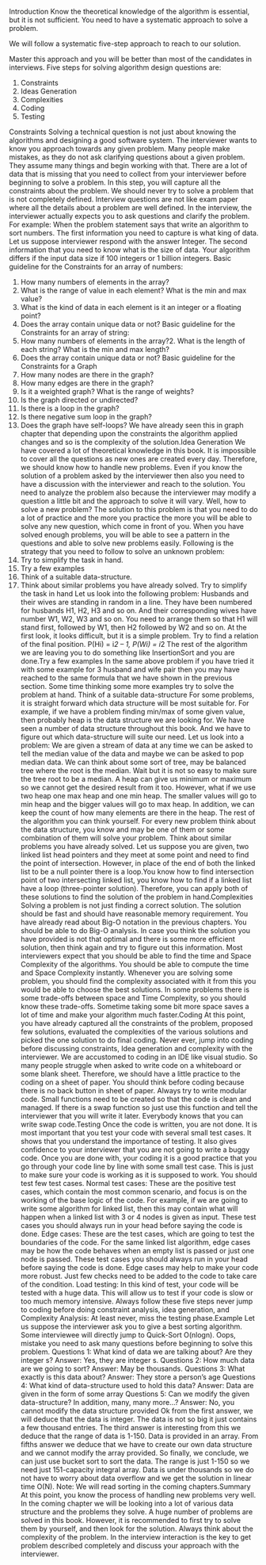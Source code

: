 Introduction
Know the theoretical knowledge of the algorithm is essential, but it is not sufficient. You need to have a systematic approach to solve a problem.

We will follow a systematic five-step approach to reach to our solution.

Master this approach and you will be better than most of the candidates in
interviews.
Five steps for solving algorithm design questions are:
1. Constraints
2. Ideas Generation
3. Complexities
4. Coding
5. Testing

Constraints
Solving a technical question is not just about knowing the algorithms and designing a good software system. The interviewer wants to know you approach towards any given problem. Many people make mistakes, as they do not ask clarifying questions about a given problem. They assume many
things and begin working with that. There are a lot of data that is missing
that you need to collect from your interviewer before beginning to solve a
problem.
In this step, you will capture all the constraints about the problem. We
should never try to solve a problem that is not completely defined.
Interview questions are not like exam paper where all the details about a
problem are well defined. In the interview, the interviewer actually expects
you to ask questions and clarify the problem.
For example: When the problem statement says that write an algorithm to
sort numbers.
The first information you need to capture is what king of data. Let us
suppose interviewer respond with the answer Integer.
The second information that you need to know what is the size of data. Your
algorithm differs if the input data size if 100 integers or 1 billion integers.
Basic guideline for the Constraints for an array of numbers:
1. How many numbers of elements in the array?
2. What is the range of value in each element? What is the min and max
value?
3. What is the kind of data in each element is it an integer or a floating
point?
4. Does the array contain unique data or not?
Basic guideline for the Constraints for an array of string:
1. How many numbers of elements in the array?2. What is the length of each string? What is the min and max length?
3. Does the array contain unique data or not?
Basic guideline for the Constraints for a Graph
1. How many nodes are there in the graph?
2. How many edges are there in the graph?
3. Is it a weighted graph? What is the range of weights?
4. Is the graph directed or undirected?
5. Is there is a loop in the graph?
6. Is there negative sum loop in the graph?
7. Does the graph have self-loops?
We have already seen this in graph chapter that depending upon the
constraints the algorithm applied changes and so is the complexity of the
solution.Idea Generation
We have covered a lot of theoretical knowledge in this book. It is
impossible to cover all the questions as new ones are created every day.
Therefore, we should know how to handle new problems. Even if you know
the solution of a problem asked by the interviewer then also you need to
have a discussion with the interviewer and reach to the solution. You need
to analyze the problem also because the interviewer may modify a question
a little bit and the approach to solve it will vary.
Well, how to solve a new problem? The solution to this problem is that you
need to do a lot of practice and the more you practice the more you will be
able to solve any new question, which come in front of you. When you have
solved enough problems, you will be able to see a pattern in the questions
and able to solve new problems easily.
Following is the strategy that you need to follow to solve an unknown
problem:
1. Try to simplify the task in hand.
2. Try a few examples
3. Think of a suitable data-structure.
4. Think about similar problems you have already solved.
Try to simplify the task in hand
Let us look into the following problem: Husbands and their wives are
standing in random in a line. They have been numbered for husbands H1,
H2, H3 and so on. And their corresponding wives have number W1, W2,
W3 and so on. You need to arrange them so that H1 will stand first,
followed by W1, then H2 followed by W2 and so on.
At the first look, it looks difficult, but it is a simple problem. Try to find a
relation of the final position.
P(Hi) = i*2 – 1, P(Wi) = i*2
The rest of the algorithm we are leaving you to do something like InsertionSort and you are done.Try a few examples
In the same above problem if you have tried it with some example for 3
husband and wife pair then you may have reached to the same formula that
we have shown in the previous section. Some time thinking some more
examples try to solve the problem at hand.
Think of a suitable data-structure
For some problems, it is straight forward which data structure will be most
suitable for. For example, if we have a problem finding min/max of some
given value, then probably heap is the data structure we are looking for. We
have seen a number of data structure throughout this book. And we have to
figure out which data-structure will suite our need.
Let us look into a problem: We are given a stream of data at any time we
can be asked to tell the median value of the data and maybe we can be
asked to pop median data.
We can think about some sort of tree, may be balanced tree where the root
is the median. Wait but it is not so easy to make sure the tree root to be a
median.
A heap can give us minimum or maximum so we cannot get the desired
result from it too. However, what if we use two heap one max heap and one
min heap. The smaller values will go to min heap and the bigger values will
go to max heap. In addition, we can keep the count of how many elements
are there in the heap. The rest of the algorithm you can think yourself.
For every new problem think about the data structure, you know and may
be one of them or some combination of them will solve your problem.
Think about similar problems you have already solved. Let us suppose you
are given, two linked list head pointers and they meet at some point and
need to find the point of intersection. However, in place of the end of both
the linked list to be a null pointer there is a loop.You know how to find intersection point of two intersecting linked list, you
know how to find if a linked list have a loop (three-pointer solution).
Therefore, you can apply both of these solutions to find the solution of the
problem in hand.Complexities
Solving a problem is not just finding a correct solution. The solution should
be fast and should have reasonable memory requirement. You have already
read about Big-O notation in the previous chapters. You should be able to
do Big-O analysis. In case you think the solution you have provided is not
that optimal and there is some more efficient solution, then think again and
try to figure out this information.
Most interviewers expect that you should be able to find the time and Space
Complexity of the algorithms. You should be able to compute the time and
Space Complexity instantly. Whenever you are solving some problem, you
should find the complexity associated with it from this you would be able to
choose the best solutions. In some problems there is some trade-offs
between space and Time Complexity, so you should know these trade-offs.
Sometime taking some bit more space saves a lot of time and make your
algorithm much faster.Coding
At this point, you have already captured all the constraints of the problem,
proposed few solutions, evaluated the complexities of the various solutions
and picked the one solution to do final coding. Never ever, jump into
coding before discussing constraints, Idea generation and complexity with
the interviewer.
We are accustomed to coding in an IDE like visual studio. So many people
struggle when asked to write code on a whiteboard or some blank sheet.
Therefore, we should have a little practice to the coding on a sheet of paper.
You should think before coding because there is no back button in sheet of
paper. Always try to write modular code. Small functions need to be created
so that the code is clean and managed. If there is a swap function so just use
this function and tell the interviewer that you will write it later. Everybody
knows that you can write swap code.Testing
Once the code is written, you are not done. It is most important that you test
your code with several small test cases. It shows that you understand the
importance of testing. It also gives confidence to your interviewer that you
are not going to write a buggy code. Once you are done with, your coding it
is a good practice that you go through your code line by line with some
small test case. This is just to make sure your code is working as it is
supposed to work.
You should test few test cases.
Normal test cases: These are the positive test cases, which contain the most
common scenario, and focus is on the working of the base logic of the code.
For example, if we are going to write some algorithm for linked list, then
this may contain what will happen when a linked list with 3 or 4 nodes is
given as input. These test cases you should always run in your head before
saying the code is done.
Edge cases: These are the test cases, which are going to test the boundaries
of the code. For the same linked list algorithm, edge cases may be how the
code behaves when an empty list is passed or just one node is passed. These
test cases you should always run in your head before saying the code is
done. Edge cases may help to make your code more robust. Just few checks
need to be added to the code to take care of the condition.
Load testing: In this kind of test, your code will be tested with a huge data.
This will allow us to test if your code is slow or too much memory
intensive.
Always follow these five steps never jump to coding before doing
constraint analysis, idea generation, and Complexity Analysis: At least
never, miss the testing phase.Example
Let us suppose the interviewer ask you to give a best sorting algorithm.
Some interviewee will directly jump to Quick-Sort O(nlogn). Oops,
mistake you need to ask many questions before beginning to solve this
problem.
Questions 1: What kind of data we are talking about? Are they integer s?
Answer: Yes, they are integer s.
Questions 2: How much data are we going to sort?
Answer: May be thousands.
Questions 3: What exactly is this data about?
Answer: They store a person’s age
Questions 4: What kind of data-structure used to hold this data?
Answer: Data are given in the form of some array
Questions 5: Can we modify the given data-structure? In addition, many,
many more…?
Answer: No, you cannot modify the data structure provided
Ok from the first answer, we will deduce that the data is integer. The data is
not so big it just contains a few thousand entries. The third answer is
interesting from this we deduce that the range of data is 1-150. Data is
provided in an array. From fifths answer we deduce that we have to create
our own data structure and we cannot modify the array provided. So finally,
we conclude, we can just use bucket sort to sort the data. The range is just
1-150 so we need just 151-capacity integral array. Data is under thousands
so we do not have to worry about data overflow and we get the solution in
linear time O(N).
Note: We will read sorting in the coming chapters.Summary
At this point, you know the process of handling new problems very well. In
the coming chapter we will be looking into a lot of various data structure
and the problems they solve. A huge number of problems are solved in this
book. However, it is recommended to first try to solve them by yourself,
and then look for the solution. Always think about the complexity of the
problem. In the interview interaction is the key to get problem described
completely and discuss your approach with the interviewer.
